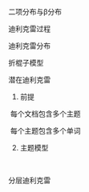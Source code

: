 二项分布与β分布

迪利克雷过程

迪利克雷分布

折棍子模型

潜在迪利克雷

1. 前提

​		每个文档包含多个主题

​		每个主题包含多个单词

2. 主题模型

​		

分层迪利克雷







